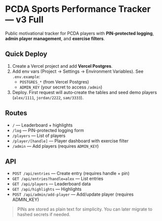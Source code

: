 # PCDA Sports Performance Tracker — v3 Full

Public motivational tracker for PCDA players with **PIN-protected logging**, **admin player management**, and **exercise filters**.

## Quick Deploy
1. Create a Vercel project and add **Vercel Postgres**.
2. Add env vars (Project → Settings → Environment Variables). See `.env.example`:
   - `POSTGRES_*` (from Vercel Postgres)
   - `ADMIN_KEY` (your secret to access `/admin`)
3. Deploy. First request will auto‑create the tables and seed demo players (`alex/1111`, `jordan/2222`, `sam/3333`).

## Routes
- `/` — Leaderboard + highlights
- `/log` — PIN-protected logging form
- `/players` — List of players
- `/player/[handle]` — Player dashboard with exercise filter
- `/admin` — Add players (requires `ADMIN_KEY`)

## API
- `POST /api/entries` — Create entry (requires handle + pin)
- `GET /api/entries?handle=alex` — List entries
- `GET /api/players` — Leaderboard data
- `GET /api/highlights` — Highlights
- `POST /api/admin/add-player` — Add/update player (requires ADMIN_KEY)

> PINs are stored as plain text for simplicity. You can later migrate to hashed secrets if needed.
